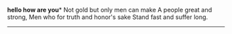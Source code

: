 **hello how are you***
Not gold but only men can make
A people great and strong,
Men who for truth and honor's sake
Stand fast and suffer long.

---
